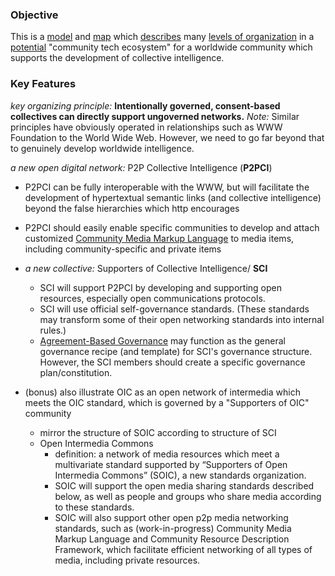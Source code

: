 ### Objective

This is a [model](https://github.com/gcassel/Modular-Organizing-Terminology/blob/master/terms/model.md) and [map](https://github.com/gcassel/Modular-Organizing-Terminology/blob/master/terms/map.md) which [describes](https://github.com/gcassel/Modular-Organizing-Terminology/blob/master/terms/describe.md) many [levels of organization](https://github.com/gcassel/Modular-Organizing-Terminology/blob/master/compound-terms/level-of-organization.md) in a [potential](https://github.com/gcassel/Modular-Organizing-Terminology/blob/master/terms/potential.md) "community tech ecosystem" for a worldwide community which supports the development of collective intelligence.    

### Key Features

*key organizing principle:*  **Intentionally governed, consent-based collectives can directly support ungoverned networks.**
*Note:* Similar principles have obviously operated in relationships such as WWW Foundation to the World Wide Web. However, we need to go far beyond that to genuinely develop worldwide intelligence.
		
*a new open digital network:* P2P Collective Intelligence (**P2PCI**)
   * P2PCI can be fully interoperable with the WWW, but will facilitate the development of hypertextual semantic links (and collective intelligence) beyond the false hierarchies which http encourages
   * P2PCI should easily enable specific communities to develop and attach customized [Community Media Markup Language](https://github.com/gcassel/Models/blob/master/community-media-markup-language.md) to media items, including community-specific and private items
   
* *a new collective:* Supporters of Collective Intelligence/ **SCI**
   * SCI will support P2PCI by developing and supporting open resources, especially open communications protocols. 
   * SCI will use official self-governance standards.   (These standards may transform some of their open networking standards into internal rules.)
   * [Agreement-Based Governance](https://docs.google.com/document/d/1c_xWEIay-2jyJ3Rqb6OgTxoZBJfjNW4d6w6ukXyeJk4/edit?usp=sharing) may function as the general governance recipe (and template) for SCI's governance structure.  However, the SCI members should create a specific governance plan/constitution.
   
* (bonus)  also illustrate OIC as an open network of intermedia which meets the OIC standard, which is governed by a "Supporters of OIC" community
   * mirror the structure of SOIC according to structure of SCI 
   * Open Intermedia Commons
      * definition: a network of media resources which meet a multivariate standard supported by “Supporters of Open Intermedia Commons” (SOIC), a new standards organization.   
      * SOIC will support the open media sharing standards described below, as well as people and groups who share media according to these standards.
      * SOIC will also support other open p2p media networking standards, such as (work-in-progress) Community Media Markup Language and Community Resource Description Framework, which facilitate efficient networking of all types of media, including private resources.
